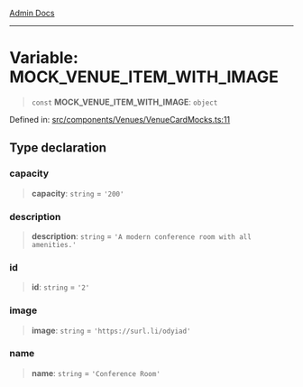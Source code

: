 [Admin Docs](/)

***

# Variable: MOCK\_VENUE\_ITEM\_WITH\_IMAGE

> `const` **MOCK\_VENUE\_ITEM\_WITH\_IMAGE**: `object`

Defined in: [src/components/Venues/VenueCardMocks.ts:11](https://github.com/PalisadoesFoundation/talawa-admin/blob/main/src/components/Venues/VenueCardMocks.ts#L11)

## Type declaration

### capacity

> **capacity**: `string` = `'200'`

### description

> **description**: `string` = `'A modern conference room with all amenities.'`

### id

> **id**: `string` = `'2'`

### image

> **image**: `string` = `'https://surl.li/odyiad'`

### name

> **name**: `string` = `'Conference Room'`
